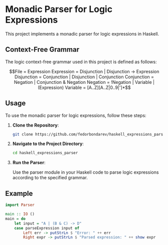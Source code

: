 # Monadic Parser for Logic Expressions

This project implements a monadic parser for logic expressions in Haskell.

## Context-Free Grammar

The logic context-free grammar used in this project is defined as follows:

```math
File = Expression
Expression = Disjunction | Disjunction -> Expression
Disjunction = Conjunction | Disjunction | Conjunction
Conjunction = Negation | Conjunction & Negation
Negation = !Negation | Variable | (Expression)
Variable = [A..Z][A..Z|0..9|']*
```

## Usage

To use the monadic parser for logic expressions, follow these steps:

1. **Clone the Repository**:

   ```bash
   git clone https://github.com/fedorbondarev/haskell_expressions_parser.git
   ```

2. **Navigate to the Project Directory**:

   ```bash
   cd haskell_expressions_parser
   ```

3. **Run the Parser**:

   Use the parser module in your Haskell code to parse logic expressions according to the specified grammar.

## Example

```haskell
import Parser

main :: IO ()
main = do
    let input = "A | (B & C) -> D"
    case parseExpression input of
        Left err -> putStrLn $ "Error: " ++ err
        Right expr -> putStrLn $ "Parsed expression: " ++ show expr
```